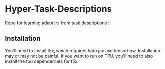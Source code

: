 # Hyper-Task-Descriptions

Repo for learning adapters from task descriptions :)

## Installation

You'll need to install t5x, which requires *both* jax and tensorflow. Installation may or may not be painful. If you want to run on TPU, you'll need to also install the tpu dependencies for t5x.



